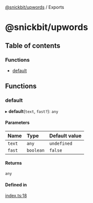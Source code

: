 [@snickbit/upwords](README.md) / Exports

# @snickbit/upwords

## Table of contents

### Functions

- [default](modules.md#default)

## Functions

### default

▸ **default**(`text`, `fast?`): `any`

#### Parameters

| Name | Type | Default value |
| :------ | :------ | :------ |
| `text` | `any` | `undefined` |
| `fast` | `boolean` | `false` |

#### Returns

`any`

#### Defined in

[index.ts:18](https://github.com/snickbit/snickbit.js/blob/3fd09b6/packages/upwords/src/index.ts#L18)
